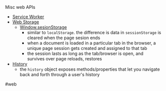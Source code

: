 Misc web APIs

- [Service Worker](https://developer.mozilla.org/en-US/docs/Web/API/Service_Worker_API)
- [Web Storage](https://developer.mozilla.org/en-US/docs/Web/API/Web_Storage_API)
	- [Window.sesionStorage](https://developer.mozilla.org/en-US/docs/Web/API/Window/sessionStorage)
		- similar to `localStorage`. the difference is data in `sessionStorage` is cleared when the page sesion ends
		- when a document is loaded in a particular tab in the browser, a unique page session gets created and assigned to that tab
		- the session lasts as long as the tab/browser is open, and survives over page reloads, restores
- [History](https://developer.mozilla.org/en-US/docs/Web/API/History_API)
	- the `history` object exposes methods/properties that let you navigate back and forth through a user's history


#web